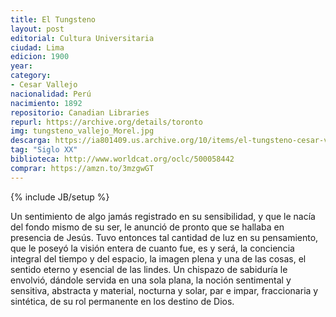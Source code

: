 ```yaml
---
title: El Tungsteno
layout: post
editorial: Cultura Universitaria
ciudad: Lima
edicion: 1900
year:
category: 
- Cesar Vallejo
nacionalidad: Perú
nacimiento: 1892
repositorio: Canadian Libraries
repurl: https://archive.org/details/toronto
img: tungsteno_vallejo_Morel.jpg
descarga: https://ia801409.us.archive.org/10/items/el-tungsteno-cesar-vallejo/El%20tungsteno%20-%20C%C3%A9sar%20Vallejo.pdf
tag: "Siglo XX"
biblioteca: http://www.worldcat.org/oclc/500058442
comprar: https://amzn.to/3mzgwGT
---
```

{% include JB/setup %}

Un sentimiento de algo jamás registrado en su sensibilidad, y que le nacía del fondo mismo de su ser, le anunció de pronto que se hallaba en presencia de Jesús. Tuvo entonces tal cantidad de luz en su pensamiento, que le poseyó la visión entera de cuanto fue, es y será, la conciencia integral del tiempo y del espacio, la imagen plena y una de las cosas, el sentido eterno y esencial de las lindes. Un chispazo de sabiduría le envolvió, dándole servida en una sola plana, la noción sentimental y sensitiva, abstracta y material, nocturna y solar, par e impar, fraccionaria y sintética, de su rol permanente en los destino de Dios. 
